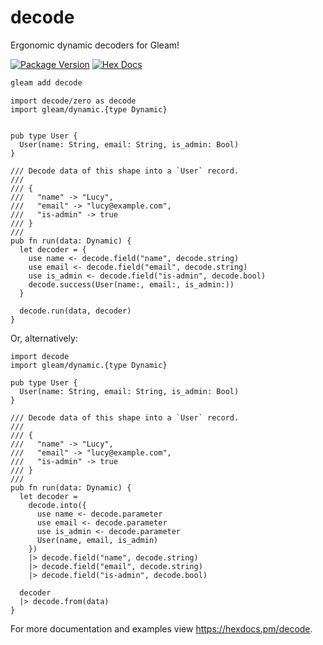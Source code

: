 # decode

Ergonomic dynamic decoders for Gleam!

[![Package Version](https://img.shields.io/hexpm/v/decode)](https://hex.pm/packages/decode)
[![Hex Docs](https://img.shields.io/badge/hex-docs-ffaff3)](https://hexdocs.pm/decode/)

```sh
gleam add decode
```
```gleam
import decode/zero as decode
import gleam/dynamic.{type Dynamic}


pub type User {
  User(name: String, email: String, is_admin: Bool)
}

/// Decode data of this shape into a `User` record.
///
/// {
///   "name" -> "Lucy",
///   "email" -> "lucy@example.com",
///   "is-admin" -> true
/// }
///
pub fn run(data: Dynamic) {
  let decoder = {
    use name <- decode.field("name", decode.string)
    use email <- decode.field("email", decode.string)
    use is_admin <- decode.field("is-admin", decode.bool)
    decode.success(User(name:, email:, is_admin:))
  }

  decode.run(data, decoder)
}
```
Or, alternatively:
```gleam
import decode
import gleam/dynamic.{type Dynamic}

pub type User {
  User(name: String, email: String, is_admin: Bool)
}

/// Decode data of this shape into a `User` record.
///
/// {
///   "name" -> "Lucy",
///   "email" -> "lucy@example.com",
///   "is-admin" -> true
/// }
///
pub fn run(data: Dynamic) {
  let decoder =
    decode.into({
      use name <- decode.parameter
      use email <- decode.parameter
      use is_admin <- decode.parameter
      User(name, email, is_admin)
    })
    |> decode.field("name", decode.string)
    |> decode.field("email", decode.string)
    |> decode.field("is-admin", decode.bool)

  decoder
  |> decode.from(data)
}
```
For more documentation and examples view <https://hexdocs.pm/decode>.
